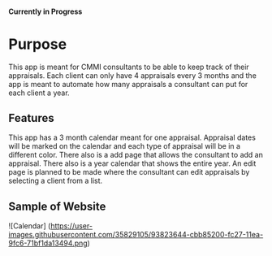 #### Currently in Progress

# Purpose

This app is meant for CMMI consultants to be able to keep track of their appraisals. Each client can only have 4 appraisals every 3 months and the app is meant to automate how many appraisals a consultant can put for each client a year. 

## Features

This app has a 3 month calendar meant for one appraisal. Appraisal dates will be marked on the calendar and each type of appraisal will be in a different color. There also is a add page that allows the consultant to add an appraisal. There also is a year calendar that shows the entire year. An edit page is planned to be made where the consultant can edit appraisals by selecting a client from a list. 


## Sample of Website
![Calendar] (https://user-images.githubusercontent.com/35829105/93823644-cbb85200-fc27-11ea-9fc6-71bf1da13494.png)
